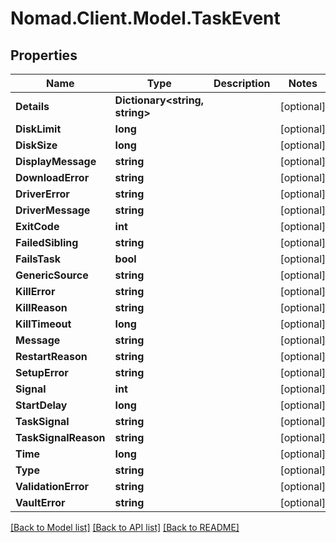 # Nomad.Client.Model.TaskEvent

## Properties

Name | Type | Description | Notes
------------ | ------------- | ------------- | -------------
**Details** | **Dictionary&lt;string, string&gt;** |  | [optional] 
**DiskLimit** | **long** |  | [optional] 
**DiskSize** | **long** |  | [optional] 
**DisplayMessage** | **string** |  | [optional] 
**DownloadError** | **string** |  | [optional] 
**DriverError** | **string** |  | [optional] 
**DriverMessage** | **string** |  | [optional] 
**ExitCode** | **int** |  | [optional] 
**FailedSibling** | **string** |  | [optional] 
**FailsTask** | **bool** |  | [optional] 
**GenericSource** | **string** |  | [optional] 
**KillError** | **string** |  | [optional] 
**KillReason** | **string** |  | [optional] 
**KillTimeout** | **long** |  | [optional] 
**Message** | **string** |  | [optional] 
**RestartReason** | **string** |  | [optional] 
**SetupError** | **string** |  | [optional] 
**Signal** | **int** |  | [optional] 
**StartDelay** | **long** |  | [optional] 
**TaskSignal** | **string** |  | [optional] 
**TaskSignalReason** | **string** |  | [optional] 
**Time** | **long** |  | [optional] 
**Type** | **string** |  | [optional] 
**ValidationError** | **string** |  | [optional] 
**VaultError** | **string** |  | [optional] 

[[Back to Model list]](../README.md#documentation-for-models) [[Back to API list]](../README.md#documentation-for-api-endpoints) [[Back to README]](../README.md)

